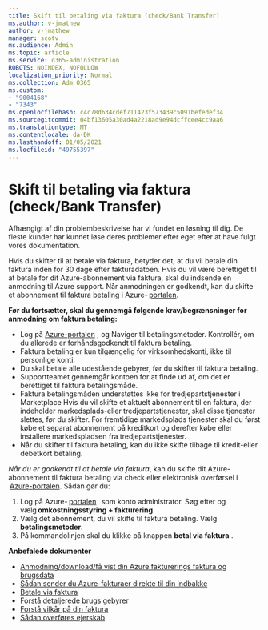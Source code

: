 ```yaml
---
title: Skift til betaling via faktura (check/Bank Transfer)
ms.author: v-jmathew
author: v-jmathew
manager: scotv
ms.audience: Admin
ms.topic: article
ms.service: o365-administration
ROBOTS: NOINDEX, NOFOLLOW
localization_priority: Normal
ms.collection: Adm_O365
ms.custom:
- "9004168"
- "7343"
ms.openlocfilehash: c4c78d634cdef711423f573439c5091befedef34
ms.sourcegitcommit: 04bf13605a30ad4a2218ad9e94dcffcee4cc9aa6
ms.translationtype: MT
ms.contentlocale: da-DK
ms.lasthandoff: 01/05/2021
ms.locfileid: "49755397"
---
```

# <a name="switch-to-pay-by-invoice-chequewire-transfer"></a>Skift til betaling via faktura (check/Bank Transfer)

Afhængigt af din problembeskrivelse har vi fundet en løsning til dig. De fleste kunder har kunnet løse deres problemer efter eget efter at have fulgt vores dokumentation.

Hvis du skifter til at betale via faktura, betyder det, at du vil betale din faktura inden for 30 dage efter fakturadatoen. Hvis du vil være berettiget til at betale for dit Azure-abonnement via faktura, skal du indsende en anmodning til Azure support. Når anmodningen er godkendt, kan du skifte et abonnement til faktura betaling i Azure- [portalen](https://portal.azure.com/).

**Før du fortsætter, skal du gennemgå følgende krav/begrænsninger for anmodning om faktura betaling:**

- Log på [Azure-portalen](https://portal.azure.com/) , og Naviger til betalingsmetoder. Kontrollér, om du allerede er forhåndsgodkendt til faktura betaling.
- Faktura betaling er kun tilgængelig for virksomhedskonti, ikke til personlige konti.
- Du skal betale alle udestående gebyrer, før du skifter til faktura betaling.
- Supportteamet gennemgår kontoen for at finde ud af, om det er berettiget til faktura betalingsmåde.
- Faktura betalingsmåden understøttes ikke for tredjepartstjenester i Marketplace Hvis du vil skifte et aktuelt abonnement til en faktura, der indeholder markedsplads-eller tredjepartstjenester, skal disse tjenester slettes, før du skifter. For fremtidige markedsplads tjenester skal du først købe et separat abonnement på kreditkort og derefter købe eller installere markedspladsen fra tredjepartstjenester.
- Når du skifter til faktura betaling, kan du ikke skifte tilbage til kredit-eller debetkort betaling.

*Når du er godkendt til at betale via faktura*, kan du skifte dit Azure-abonnement til faktura betaling via check eller elektronisk overførsel i  [Azure-portalen](https://portal.azure.com/).
Sådan gør du:

1. Log på Azure- [portalen](https://portal.azure.com/)   som konto administrator. Søg efter og vælg **omkostningsstyring + fakturering**.
2. Vælg det abonnement, du vil skifte til faktura betaling. Vælg **betalingsmetoder**.
3. På kommandolinjen skal du klikke på knappen **betal via faktura** .

**Anbefalede dokumenter**

- [Anmodning/download/få vist din Azure fakturerings faktura og brugsdata](https://docs.microsoft.com/azure/billing/billing-download-azure-invoice-daily-usage-date)
- [Sådan sender du Azure-fakturaer direkte til din indbakke](https://docs.microsoft.com/azure/billing/billing-download-azure-invoice-daily-usage-date)
- [Betale via faktura](https://docs.microsoft.com/azure/billing/billing-how-to-pay-by-invoice)
- [Forstå detaljerede brugs gebyrer](https://docs.microsoft.com/azure/billing/billing-understand-your-bill)
- [Forstå vilkår på din faktura](https://docs.microsoft.com/azure/billing/billing-understand-your-invoice)
- [Sådan overføres ejerskab](https://docs.microsoft.com/azure/billing/billing-subscription-transfer)
